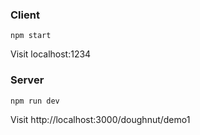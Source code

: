 ### Client
```
npm start
```
Visit localhost:1234

### Server
```
npm run dev
```
Visit http://localhost:3000/doughnut/demo1